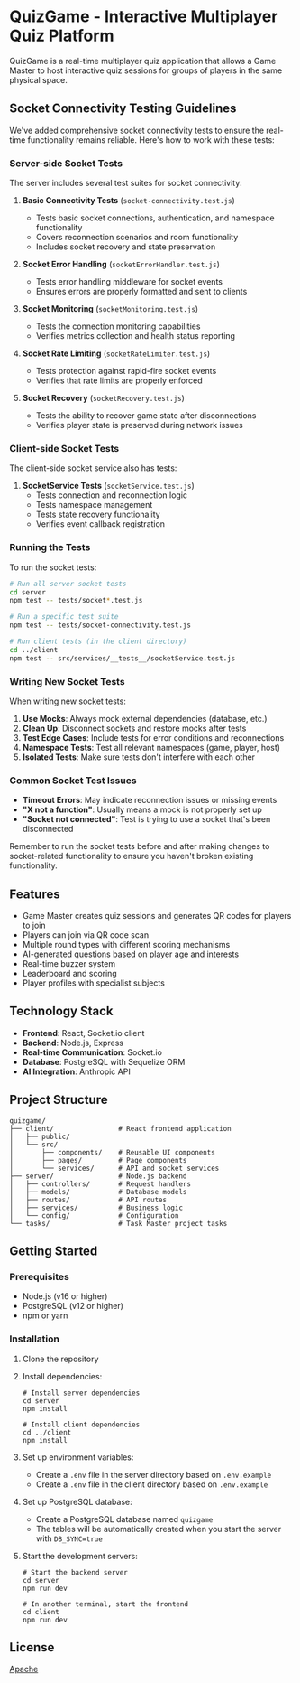# QuizGame - Interactive Multiplayer Quiz Platform

QuizGame is a real-time multiplayer quiz application that allows a Game Master to host interactive quiz sessions for groups of players in the same physical space.

## Socket Connectivity Testing Guidelines

We've added comprehensive socket connectivity tests to ensure the real-time functionality remains reliable. Here's how to work with these tests:

### Server-side Socket Tests

The server includes several test suites for socket connectivity:

1. **Basic Connectivity Tests** (`socket-connectivity.test.js`)
   - Tests basic socket connections, authentication, and namespace functionality
   - Covers reconnection scenarios and room functionality
   - Includes socket recovery and state preservation

2. **Socket Error Handling** (`socketErrorHandler.test.js`)
   - Tests error handling middleware for socket events
   - Ensures errors are properly formatted and sent to clients

3. **Socket Monitoring** (`socketMonitoring.test.js`)
   - Tests the connection monitoring capabilities
   - Verifies metrics collection and health status reporting

4. **Socket Rate Limiting** (`socketRateLimiter.test.js`)
   - Tests protection against rapid-fire socket events
   - Verifies that rate limits are properly enforced

5. **Socket Recovery** (`socketRecovery.test.js`)
   - Tests the ability to recover game state after disconnections
   - Verifies player state is preserved during network issues

### Client-side Socket Tests

The client-side socket service also has tests:

1. **SocketService Tests** (`socketService.test.js`)
   - Tests connection and reconnection logic
   - Tests namespace management
   - Tests state recovery functionality
   - Verifies event callback registration

### Running the Tests

To run the socket tests:

```bash
# Run all server socket tests
cd server
npm test -- tests/socket*.test.js

# Run a specific test suite
npm test -- tests/socket-connectivity.test.js

# Run client tests (in the client directory)
cd ../client
npm test -- src/services/__tests__/socketService.test.js
```

### Writing New Socket Tests

When writing new socket tests:

1. **Use Mocks**: Always mock external dependencies (database, etc.)
2. **Clean Up**: Disconnect sockets and restore mocks after tests
3. **Test Edge Cases**: Include tests for error conditions and reconnections
4. **Namespace Tests**: Test all relevant namespaces (game, player, host)
5. **Isolated Tests**: Make sure tests don't interfere with each other

### Common Socket Test Issues

- **Timeout Errors**: May indicate reconnection issues or missing events
- **"X not a function"**: Usually means a mock is not properly set up
- **"Socket not connected"**: Test is trying to use a socket that's been disconnected

Remember to run the socket tests before and after making changes to socket-related functionality to ensure you haven't broken existing functionality.

## Features

- Game Master creates quiz sessions and generates QR codes for players to join
- Players can join via QR code scan
- Multiple round types with different scoring mechanisms
- AI-generated questions based on player age and interests
- Real-time buzzer system
- Leaderboard and scoring
- Player profiles with specialist subjects

## Technology Stack

- **Frontend**: React, Socket.io client
- **Backend**: Node.js, Express
- **Real-time Communication**: Socket.io
- **Database**: PostgreSQL with Sequelize ORM
- **AI Integration**: Anthropic API

## Project Structure

```
quizgame/
├── client/                # React frontend application
│   ├── public/
│   └── src/
│       ├── components/    # Reusable UI components
│       ├── pages/         # Page components
│       └── services/      # API and socket services
├── server/                # Node.js backend
│   ├── controllers/       # Request handlers
│   ├── models/            # Database models
│   ├── routes/            # API routes
│   ├── services/          # Business logic
│   └── config/            # Configuration
└── tasks/                 # Task Master project tasks
```

## Getting Started

### Prerequisites

- Node.js (v16 or higher)
- PostgreSQL (v12 or higher)
- npm or yarn

### Installation

1. Clone the repository
2. Install dependencies:
   ```
   # Install server dependencies
   cd server
   npm install

   # Install client dependencies
   cd ../client
   npm install
   ```

3. Set up environment variables:
   - Create a `.env` file in the server directory based on `.env.example`
   - Create a `.env` file in the client directory based on `.env.example`

4. Set up PostgreSQL database:
   - Create a PostgreSQL database named `quizgame`
   - The tables will be automatically created when you start the server with `DB_SYNC=true`

5. Start the development servers:
   ```
   # Start the backend server
   cd server
   npm run dev

   # In another terminal, start the frontend
   cd client
   npm run dev
   ```

## License

[Apache](LICENSE)

